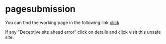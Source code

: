 # pagesubmission

You can find the working page in the following link
[click](https://pagesubmission.chintuchintu1.repl.co/)

If any "Deceptive site ahead error" click on details and click visit this unsafe site.
